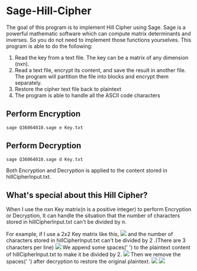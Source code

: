 # Sage-Hill-Cipher
The goal of this program is to implement Hill Cipher using Sage. 
Sage is a powerful mathematic software which can compute matrix determinants and inverses. 
So you do not need to implement those functions
yourselves. 
This program is able to do the following:
1) Read the key from a text file. The key can be a matrix of any dimension (nxn).
2) Read a text file, encrypt its content, and save the result in another file. The program will  partition the
file into blocks and encrypt them separately.
3) Restore the cipher text file back to plaintext
4) The program is able to handle all the ASCII code characters

## Perform Encryption
```
sage Q36064010.sage e Key.txt
```

## Perform Decryption
```
sage Q36064010.sage d Key.txt
```

Both Encryption and Decryption is applied to the content stored in hillCipherInput.txt.

## What's special about this Hill Cipher?
When I use the nxn Key matrix(n is a positive integer) to perform Encryption or Decryption, 
It can handle the situation that the number of characters stored in hillCipherInput.txt can't be divided by n.

For example, if I use a 2x2 Key matrix like this,
![](https://github.com/ThisIsBen/Sage-Hill-Cipher/images/KeyMatrix.png)
and the number of characters stored in hillCipherInput.txt can't be divided by 2 .(There are 3 characters per line) 
![](https://github.com/ThisIsBen/Sage-Hill-Cipher/images/Plaintext.png)
We append some spaces(' ') to the plaintext content of hillCipherInput.txt to make it be divided by 2.
![](https://github.com/ThisIsBen/Sage-Hill-Cipher/images/Encryption.png)
Then we remove the spaces(' ') after decryption to restore the original plaintext.
![](https://github.com/ThisIsBen/Sage-Hill-Cipher/images/Decryption.png)
![](https://github.com/gnawice/mojo-cnn/wiki/images/cifar_log.png)
